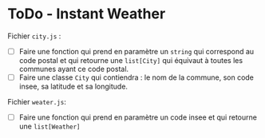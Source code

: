 # ToDo - Instant Weather
Fichier `city.js` :
  - [ ] Faire une fonction qui prend en paramètre un `string` qui correspond au code postal et qui retourne une `list[City]` qui équivaut à toutes les communes ayant ce code postal.
  - [ ] Faire une classe `City` qui contiendra : le nom de la commune, son code insee, sa latitude et sa longitude.

Fichier `weater.js`:
  - [ ] Faire une fonction qui prend en paramètre un code insee et qui retourne une `list[Weather]`
